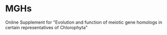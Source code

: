 # MGHs
Online Supplement for "Evolution and function of meiotic gene homologs in certain representatives of Chlorophyta"

